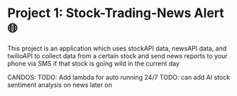 # Project 1: Stock-Trading-News Alert 🌐
This project is an application which uses stockAPI data, newsAPI data, and twilioAPI
to collect data from a certain stock and send news reports to your phone via SMS if that stock is going wild in the current day

CANDOS:
    TODO: Add lambda for auto running 24/7
    TODO: can add AI stock sentiment analysis on news later on


